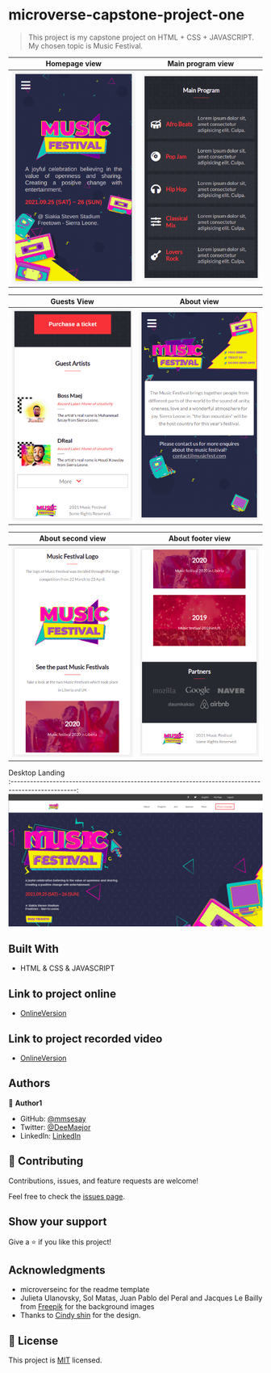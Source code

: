 # microverse-capstone-project-one

> This project is my capstone project on HTML + CSS + JAVASCRIPT. My chosen topic is Music Festival.

Homepage view                                     |  Main program view                             |
:------------------------------------------------:|:-----------------------------------------------:
![](./public/images/screenshots/m1.png)           |  ![](./public/images/screenshots/m2.png)

Guests View                                       |  About view
:------------------------------------------------:|:-----------------------------------------------:
![](./public/images/screenshots/m3.png)           |  ![](./public/images/screenshots/m4.png)

About second view                                 |  About footer view
:------------------------------------------------:|:-----------------------------------------------:
![](./public/images/screenshots/m5.png)           |  ![](./public/images/screenshots/m6.png)

Desktop Landing                                  
:--------------------------------------------------------------------------------------------------:
![](./public/images/screenshots/d1.png)   

## Built With

- HTML & CSS & JAVASCRIPT

## Link to project online
- [OnlineVersion](https://mmsesay.github.io/microverse-capstone-project-one/)

## Link to project recorded video
- [OnlineVersion](https://www.loom.com/share/ea911f26628a4ed1919244f1a0dedd7f)

## Authors

👤 **Author1**

- GitHub: [@mmsesay](https://github.com/mmsesay)
- Twitter: [@DeeMaejor](https://twitter.com/DeeMaejor)
- LinkedIn: [LinkedIn](https://linkedin.com/in/muhammad-m-sesay)

## 🤝 Contributing

Contributions, issues, and feature requests are welcome!

Feel free to check the [issues page](../../issues/).

## Show your support

Give a ⭐️ if you like this project!

## Acknowledgments
- microverseinc for the readme template
- Julieta Ulanovsky, Sol Matas, Juan Pablo del Peral and Jacques Le Bailly from [Freepik](https://twitter.com/DeeMaejor) for the background images
- Thanks to [Cindy shin](https://www.behance.net/adagio07) for the design.
## 📝 License

This project is [MIT](./MIT.md) licensed.